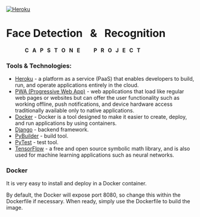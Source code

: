[![Heroku](https://brand.heroku.com/static/media/heroku-logotype-horizontal.81c49462.svg)](https://www.heroku.com/)
# Face Detection &nbsp; & &nbsp; Recognition
#### &nbsp;&nbsp;&nbsp;&nbsp;&nbsp;&nbsp;&nbsp;&nbsp;&nbsp;&nbsp;&nbsp;&nbsp;&nbsp;&nbsp;  C&nbsp;&nbsp; A&nbsp;&nbsp; P&nbsp;&nbsp; S&nbsp;&nbsp; T&nbsp;&nbsp; O&nbsp;&nbsp; N&nbsp;&nbsp; E&nbsp;&nbsp;                         &nbsp;&nbsp;&nbsp;&nbsp;&nbsp;&nbsp;&nbsp;                 P&nbsp;&nbsp; R&nbsp;&nbsp; O&nbsp;&nbsp; J&nbsp;&nbsp; E&nbsp;&nbsp; C&nbsp;&nbsp; T&nbsp;&nbsp;


### Tools & Technologies:
- [Heroku](https://www.heroku.com/) - a platform as a service (PaaS) that enables developers to build, run, and operate applications entirely in the cloud.
- [PWA (Progressive Web App)](https://developers.google.com/web/progressive-web-apps/) - web applications that load like regular web pages or websites but can offer the user functionality such as working offline, push notifications, and device hardware access traditionally available only to native applications.
- [Docker](https://www.docker.com/) - Docker is a tool designed to make it easier to create, deploy, and run applications by using containers.
- [Django](http://flask.pocoo.org/) - backend framework.
- [PyBuilder](http://pybuilder.github.io/) - build tool.
- [PyTest](https://docs.pytest.org/en/latest/) - test tool.
- [TensorFlow](https://www.tensorflow.org/) - a free and open source symbolic math library, and is also used for machine learning applications such as neural networks.

### Docker
It is very easy to install and deploy in a Docker container.

By default, the Docker will expose port 8080, so change this within the Dockerfile if necessary. When ready, simply use the Dockerfile to build the image.